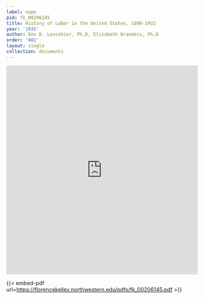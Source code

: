 ```yaml
---
label: nope
pid: fk_00206145
title: History of Labor in the United States, 1896-1932
year: '1935'
author: Don D. Lescohier, Ph.D, Elizabeth Brandeis, Ph.D
order: '002'
layout: single
collection: documents
---
```

<iframe src="https://northwestern.app.box.com/embed/s/m48eunkxnzh3n50knlvin9c9gl8uurvf?sortColumn=date&view=list" width="100%" height="550" frameborder="0" allowfullscreen webkitallowfullscreen msallowfullscreen></iframe>


{{< embed-pdf url=https://florencekelley.northwestern.edu/pdfs/fk_00206145.pdf >}}